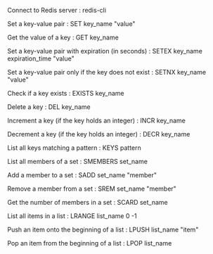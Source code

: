 Connect to Redis server :
redis-cli

Set a key-value pair :
SET key_name "value"

Get the value of a key :
GET key_name

Set a key-value pair with expiration (in seconds) :
SETEX key_name expiration_time "value"

Set a key-value pair only if the key does not exist :
SETNX key_name "value"

Check if a key exists :
EXISTS key_name

Delete a key :
DEL key_name

Increment a key (if the key holds an integer) :
INCR key_name

Decrement a key (if the key holds an integer) :
DECR key_name

List all keys matching a pattern :
KEYS pattern

List all members of a set :
SMEMBERS set_name

Add a member to a set :
SADD set_name "member"

Remove a member from a set :
SREM set_name "member"

Get the number of members in a set :
SCARD set_name

List all items in a list :
LRANGE list_name 0 -1

Push an item onto the beginning of a list :
LPUSH list_name "item"

Pop an item from the beginning of a list :
LPOP list_name


